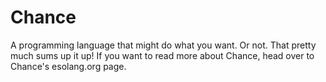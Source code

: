 # Chance
A programming language that might do what you want. Or not. That pretty much sums up it up!
If you want to read more about Chance, head over to Chance's esolang.org page.
